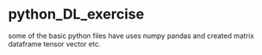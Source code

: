 # python_DL_exercise
some of the basic python files have uses numpy pandas and created matrix dataframe tensor vector etc. 
